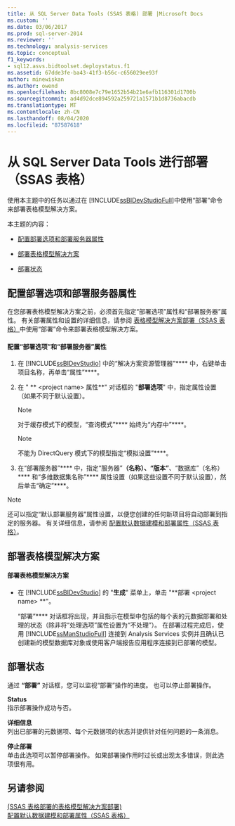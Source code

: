 ```yaml
---
title: 从 SQL Server Data Tools (SSAS 表格) 部署 |Microsoft Docs
ms.custom: ''
ms.date: 03/06/2017
ms.prod: sql-server-2014
ms.reviewer: ''
ms.technology: analysis-services
ms.topic: conceptual
f1_keywords:
- sql12.asvs.bidtoolset.deploystatus.f1
ms.assetid: 67dde3fe-ba43-41f3-b56c-c656029ee93f
author: minewiskan
ms.author: owend
ms.openlocfilehash: 8bc8008e7c79e1652b54b21e6afb116301d1700b
ms.sourcegitcommit: ad4d92dce894592a259721a1571b1d8736abacdb
ms.translationtype: MT
ms.contentlocale: zh-CN
ms.lasthandoff: 08/04/2020
ms.locfileid: "87587618"
---
```

# <a name="deploy-from-sql-server-data-tools-ssas-tabular"></a>从 SQL Server Data Tools 进行部署（SSAS 表格）
  使用本主题中的任务以通过在 [!INCLUDE[ssBIDevStudioFull](../../includes/ssbidevstudiofull-md.md)]中使用“部署”命令来部署表格模型解决方案。  
  
 本主题的内容：  
  
-   [配置部署选项和部署服务器属性](#bkmk_deploy)  
  
-   [部署表格模型解决方案](#bkmk_deploy_proc)  
  
-   [部署状态](#bkmk_deploy_status)  
  
##  <a name="configure-deployment-options-and-deployment-server-properties"></a><a name="bkmk_deploy"></a>配置部署选项和部署服务器属性  
 在您部署表格模型解决方案之前，必须首先指定“部署选项”属性和“部署服务器”属性。 有关部署属性和设置的详细信息，请参阅 [表格模型解决方案部署（SSAS 表格）](tabular-model-solution-deployment-ssas-tabular.md)中使用“部署”命令来部署表格模型解决方案。  
  
#### <a name="to-configure-deployment-options-and-deployment-server-properties"></a>配置“部署选项”和“部署服务器”属性  
  
1.  在 [!INCLUDE[ssBIDevStudio](../../includes/ssbidevstudio-md.md)] 中的“解决方案资源管理器”**** 中，右键单击项目名称，再单击“属性”****。  
  
2.  在 " ** \<project name> 属性**" 对话框的 "**部署选项**" 中，指定属性设置（如果不同于默认设置）。  
  
    > [!NOTE]  
    >  对于缓存模式下的模型，“查询模式”**** 始终为“内存中”****。  
  
    > [!NOTE]  
    >  不能为 DirectQuery 模式下的模型指定“模拟设置”****。  
  
3.  在“部署服务器”**** 中，指定“服务器”****（名称）、“版本”****、“数据库”（名称）**** 和“多维数据集名称”**** 属性设置（如果这些设置不同于默认设置），然后单击“确定”****。  
  
> [!NOTE]  
>  还可以指定“默认部署服务器”属性设置，以便您创建的任何新项目将自动部署到指定的服务器。 有关详细信息，请参阅 [配置默认数据建模和部署属性（SSAS 表格）](properties-ssas-tabular.md)。  
  
##  <a name="deploy-a-tabular-model-solution"></a><a name="bkmk_deploy_proc"></a>部署表格模型解决方案  
  
#### <a name="to-deploy-a-tabular-model-solution"></a>部署表格模型解决方案  
  
-   在 [!INCLUDE[ssBIDevStudio](../../includes/ssbidevstudio-md.md)] 的 "**生成**" 菜单上，单击 "**部署 \<project name> **"。  
  
     “部署”**** 对话框将出现，并且指示在模型中包括的每个表的元数据部署和处理的状态（除非将“处理选项”属性设置为“不处理”）。 在部署过程完成后，使用 [!INCLUDE[ssManStudioFull](../../includes/ssmanstudiofull-md.md)] 连接到 Analysis Services 实例并且确认已创建新的模型数据库对象或使用客户端报告应用程序连接到已部署的模型。  
  
##  <a name="deploy-status"></a><a name="bkmk_deploy_status"></a> 部署状态  
 通过 **“部署”** 对话框，您可以监视“部署”操作的进度。 也可以停止部署操作。  
  
 **Status**  
 指示部署操作成功与否。  
  
 **详细信息**  
 列出已部署的元数据项、每个元数据项的状态并提供针对任何问题的一条消息。  
  
 **停止部署**  
 单击此选项可以暂停部署操作。 如果部署操作用时过长或出现太多错误，则此选项很有用。  
  
## <a name="see-also"></a>另请参阅  
 [&#40;SSAS 表格部署的表格模型解决方案部署&#41;](tabular-model-solution-deployment-ssas-tabular.md)   
 [配置默认数据建模和部署属性（SSAS 表格）](properties-ssas-tabular.md)  
  
  

